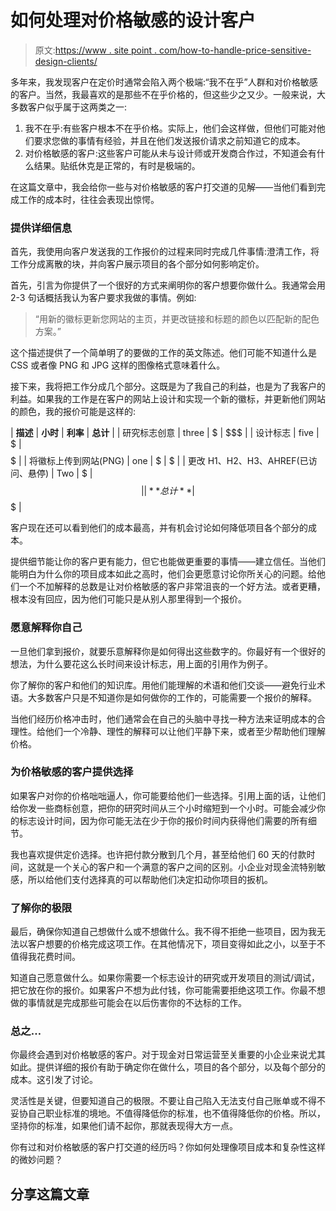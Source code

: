 # 如何处理对价格敏感的设计客户

> 原文:[https://www . site point . com/how-to-handle-price-sensitive-design-clients/](https://www.sitepoint.com/how-to-handle-price-sensitive-design-clients/)

多年来，我发现客户在定价时通常会陷入两个极端:“我不在乎”人群和对价格敏感的客户。当然，我最喜欢的是那些不在乎价格的，但这些少之又少。一般来说，大多数客户似乎属于这两类之一:

1.  我不在乎:有些客户根本不在乎价格。实际上，他们会这样做，但他们可能对他们要求您做的事情有经验，并且在他们发送报价请求之前知道它的成本。
2.  对价格敏感的客户:这些客户可能从未与设计师或开发商合作过，不知道会有什么结果。贴纸休克是正常的，有时是极端的。

在这篇文章中，我会给你一些与对价格敏感的客户打交道的见解——当他们看到完成工作的成本时，往往会表现出惊愕。

### 提供详细信息

首先，我使用向客户发送我的工作报价的过程来同时完成几件事情:澄清工作，将工作分成离散的块，并向客户展示项目的各个部分如何影响定价。

首先，引言为你提供了一个很好的方式来阐明你的客户想要你做什么。我通常会用 2-3 句话概括我认为客户要求我做的事情。例如:

> “用新的徽标更新您网站的主页，并更改链接和标题的颜色以匹配新的配色方案。”

这个描述提供了一个简单明了的要做的工作的英文陈述。他们可能不知道什么是 CSS 或者像 PNG 和 JPG 这样的图像格式意味着什么。

接下来，我将把工作分成几个部分。这既是为了我自己的利益，也是为了我客户的利益。如果我的工作是在客户的网站上设计和实现一个新的徽标，并更新他们网站的颜色，我的报价可能是这样的:

| **描述** | **小时** | **利率** | **总计** |
| 研究标志创意 | three | $ | $$$ |
| 设计标志 | five | $ | $$$$$ |
| 将徽标上传到网站(PNG) | one | $ | $ |
| 更改 H1、H2、H3、AHREF(已访问、悬停) | Two | $ | $$ |
| **总计** | $$$$$$$$$$$ |

客户现在还可以看到他们的成本最高，并有机会讨论如何降低项目各个部分的成本。

提供细节能让你的客户更有能力，但它也能做更重要的事情——建立信任。当他们能明白为什么你的项目成本如此之高时，他们会更愿意讨论你所关心的问题。给他们一个不加解释的总数是让对价格敏感的客户非常沮丧的一个好方法。或者更糟，根本没有回应，因为他们可能只是从别人那里得到一个报价。

### 愿意解释你自己

一旦他们拿到报价，就要乐意解释你是如何得出这些数字的。你最好有一个很好的想法，为什么要花这么长时间来设计标志，用上面的引用作为例子。

你了解你的客户和他们的知识库。用他们能理解的术语和他们交谈——避免行业术语。大多数客户只是不知道你是如何做你的工作的，可能需要一个报价的解释。

当他们经历价格冲击时，他们通常会在自己的头脑中寻找一种方法来证明成本的合理性。给他们一个冷静、理性的解释可以让他们平静下来，或者至少帮助他们理解价格。

### 为价格敏感的客户提供选择

如果客户对你的价格咄咄逼人，你可能要给他们一些选择。引用上面的话，让他们给你发一些商标创意，把你的研究时间从三个小时缩短到一个小时。可能会减少你的标志设计时间，因为你可能无法在少于你的报价时间内获得他们需要的所有细节。

我也喜欢提供定价选择。也许把付款分散到几个月，甚至给他们 60 天的付款时间，这就是一个关心的客户和一个满意的客户之间的区别。小企业对现金流特别敏感，所以给他们支付选择真的可以帮助他们决定扣动你项目的扳机。

### 了解你的极限

最后，确保你知道自己想做什么或不想做什么。我不得不拒绝一些项目，因为我无法以客户想要的价格完成这项工作。在其他情况下，项目变得如此之小，以至于不值得我花费时间。

知道自己愿意做什么。如果你需要一个标志设计的研究或开发项目的测试/调试，把它放在你的报价。如果客户不想为此付钱，你可能需要拒绝这项工作。你最不想做的事情就是完成那些可能会在以后伤害你的不达标的工作。

### 总之…

你最终会遇到对价格敏感的客户。对于现金对日常运营至关重要的小企业来说尤其如此。提供详细的报价有助于确定你在做什么，项目的各个部分，以及每个部分的成本。这引发了讨论。

灵活性是关键，但要知道自己的极限。不要让自己陷入无法支付自己账单或不得不妥协自己职业标准的境地。不值得降低你的标准，也不值得降低你的价格。所以，坚持你的标准，如果他们请不起你，那就表现得大方一点。

你有过和对价格敏感的客户打交道的经历吗？你如何处理像项目成本和复杂性这样的微妙问题？

## 分享这篇文章